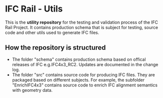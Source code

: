 # IFC Rail - Utils
This is the **utility repository** for the testing and validation process of the IFC Rail Project. It contains production schema that is subject for testing, source code and other utils used to generate IFC files. 

## How the repository is structured
* The folder "schema" contains production schema based on offical releases of IFC e.g.IFC4x3_RC2. Updates are documented in the change log.
* The folder "src" contains source code for producing IFC files. They are packaged based on different subjects. For example, the subfolder "EnrichIFC4x3" contains source code to enrich IFC alignment semantics with geometry data.
